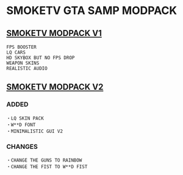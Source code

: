 # SMOKETV GTA SAMP MODPACK

## [SMOKETV MODPACK V1](http://github.com/Kotaro-123/SmokeTV-MODPACK/releases/tag/SAMP)
```HIGH FPS
FPS BOOSTER
LQ CARS
HD SKYBOX BUT NO FPS DROP
WEAPON SKINS
REALISTIC AUDIO
```

## [SMOKETV MODPACK V2]()
### ADDED
```
・LQ SKIN PACK
・W**D FONT
・MINIMALISTIC GUI V2
```
### CHANGES
```
・CHANGE THE GUNS TO RAINBOW
・CHANGE THE FIST TO W**D FIST
```
